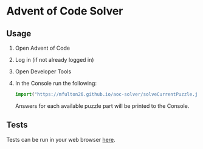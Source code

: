 # Advent of Code Solver

## Usage

1. Open Advent of Code
1. Log in (if not already logged in)
1. Open Developer Tools
1. In the Console run the following:

   ```js
   import("https://mfulton26.github.io/aoc-solver/solveCurrentPuzzle.js");
   ```

   Answers for each available puzzle part will be printed to the Console.

## Tests

Tests can be run in your web browser [here](tests.html).
